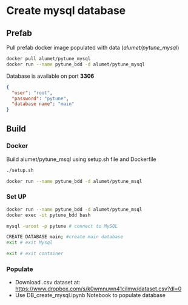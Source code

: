 # Create mysql database

## Prefab

Pull prefab docker image populated with data (*alumet/pytune_mysql*)
```bash
docker pull alumet/pytune_mysql
docker run --name pytune_bdd -d alumet/pytune_mysql
```
Database is available on port **3306**

```json
{
  "user": "root",
  "password": "pytune",
  "database name": "main"
}
```

## Build

### Docker

Build alumet/pytune_msql using setup.sh file and Dockerfile
```bash
./setup.sh

docker run --name pytune_bdd -d alumet/pytune_msql
```

### Set UP

```bash
docker run --name pytune_bdd -d alumet/pytune_msql
docker exec -it pytune_bdd bash

mysql -uroot -p pytune # connect to MySQL

CREATE DATABASE main; #create main database
exit # exit Mysql

exit # exit container
```

### Populate

- Download .csv dataset at: 
  https://www.dropbox.com/s/k0wmnuwn41cilmw/dataset.csv?dl=0
- Use DB_create_mysql.ipynb Notebook to populate database


